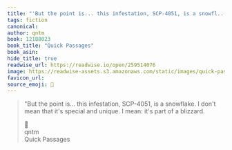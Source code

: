 ```yaml
---
title: "'But the point is... this infestation, SCP-4051, is a snowfl..."
tags: fiction
canonical: 
author: qntm
book: 12188023
book_title: "Quick Passages"
book_asin: 
hide_title: true
readwise_url: https://readwise.io/open/259514076
image: https://readwise-assets.s3.amazonaws.com/static/images/quick-passages-book-icon.2489c00a3133.png
favicon_url: 
source_emoji: 📕
---
```


> "But the point is... this infestation, SCP-4051, is a snowflake. I don't mean that it's special and unique. I mean: it's part of a blizzard.
> <div class="quoteback-footer"><div class="quoteback-avatar"><span class="mini-emoji"> 📕</span></div><div class="quoteback-metadata"><div class="metadata-inner"><span style="display:none">FROM:</span><div aria-label="qntm" class="quoteback-author"> qntm</div><div aria-label="Quick Passages" class="quoteback-title"> Quick Passages</div></div></div></div>